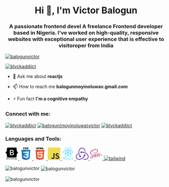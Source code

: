 <h1 align="center">Hi 👋, I'm Victor Balogun</h1>
<h3 align="center">A passionate frontend devel A freelance Frontend developer based in Nigeria. I’ve worked on high-quality, responsive websites with exceptional user experience that is effective to visitoroper from India</h3>

<p align="left"> <a href="https://github.com/ryo-ma/github-profile-trophy"><img src="https://github-profile-trophy.vercel.app/?username=balogunvictor" alt="balogunvictor" /></a> </p>

<p align="left"> <a href="https://twitter.com/blvckaddiict" target="blank"><img src="https://img.shields.io/twitter/follow/blvckaddiict?logo=twitter&style=for-the-badge" alt="blvckaddiict" /></a> </p>

- 💬 Ask me about **reactjs**

- 📫 How to reach me **balogunmoyinoluwav.gmail.com**

- ⚡ Fun fact **I'm a cognitive empathy**

<h3 align="left">Connect with me:</h3>
<p align="left">
<a href="https://twitter.com/blvckaddiict" target="blank"><img align="center" src="https://raw.githubusercontent.com/rahuldkjain/github-profile-readme-generator/master/src/images/icons/Social/twitter.svg" alt="blvckaddiict" height="30" width="40" /></a>
<a href="https://linkedin.com/in/balogun(moyinoluwa)victor" target="blank"><img align="center" src="https://raw.githubusercontent.com/rahuldkjain/github-profile-readme-generator/master/src/images/icons/Social/linked-in-alt.svg" alt="balogun(moyinoluwa)victor" height="30" width="40" /></a>
<a href="https://instagram.com/blvckaddiict" target="blank"><img align="center" src="https://raw.githubusercontent.com/rahuldkjain/github-profile-readme-generator/master/src/images/icons/Social/instagram.svg" alt="blvckaddiict" height="30" width="40" /></a>
</p>

<h3 align="left">Languages and Tools:</h3>
<p align="left"> <a href="https://getbootstrap.com" target="_blank" rel="noreferrer"> <img src="https://raw.githubusercontent.com/devicons/devicon/master/icons/bootstrap/bootstrap-plain-wordmark.svg" alt="bootstrap" width="40" height="40"/> </a> <a href="https://www.w3schools.com/css/" target="_blank" rel="noreferrer"> <img src="https://raw.githubusercontent.com/devicons/devicon/master/icons/css3/css3-original-wordmark.svg" alt="css3" width="40" height="40"/> </a> <a href="https://www.w3.org/html/" target="_blank" rel="noreferrer"> <img src="https://raw.githubusercontent.com/devicons/devicon/master/icons/html5/html5-original-wordmark.svg" alt="html5" width="40" height="40"/> </a> <a href="https://developer.mozilla.org/en-US/docs/Web/JavaScript" target="_blank" rel="noreferrer"> <img src="https://raw.githubusercontent.com/devicons/devicon/master/icons/javascript/javascript-original.svg" alt="javascript" width="40" height="40"/> </a> <a href="https://reactjs.org/" target="_blank" rel="noreferrer"> <img src="https://raw.githubusercontent.com/devicons/devicon/master/icons/react/react-original-wordmark.svg" alt="react" width="40" height="40"/> </a> <a href="https://redux.js.org" target="_blank" rel="noreferrer"> <img src="https://raw.githubusercontent.com/devicons/devicon/master/icons/redux/redux-original.svg" alt="redux" width="40" height="40"/> </a> <a href="https://sass-lang.com" target="_blank" rel="noreferrer"> <img src="https://raw.githubusercontent.com/devicons/devicon/master/icons/sass/sass-original.svg" alt="sass" width="40" height="40"/> </a> <a href="https://tailwindcss.com/" target="_blank" rel="noreferrer"> <img src="https://www.vectorlogo.zone/logos/tailwindcss/tailwindcss-icon.svg" alt="tailwind" width="40" height="40"/> </a> </p>

<p><img align="left" src="https://github-readme-stats.vercel.app/api/top-langs?username=balogunvictor&show_icons=true&locale=en&layout=compact" alt="balogunvictor" /></p>

<p>&nbsp;<img align="center" src="https://github-readme-stats.vercel.app/api?username=balogunvictor&show_icons=true&locale=en" alt="balogunvictor" /></p>

<p><img align="center" src="https://github-readme-streak-stats.herokuapp.com/?user=balogunvictor&" alt="balogunvictor" /></p>

